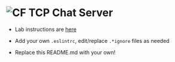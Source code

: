 ![CF](http://i.imgur.com/7v5ASc8.png) TCP Chat Server
===

* Lab instructions are [here](LAB.md)

* Add your own `.eslintrc`, edit/replace `.*ignore` files as needed

* Replace this README.md with your own!
